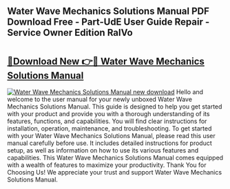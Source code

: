 ## Water Wave Mechanics Solutions Manual PDF Download Free - Part-UdE User Guide Repair - Service Owner Edition RaIVo

# <h2><a href="http://bc77401.oget.top/?id=Water+Wave+Mechanics+Solutions+Manual">🔗Download New 👉🔴 Water Wave Mechanics Solutions Manual</a></h2>

[![Water Wave Mechanics Solutions Manual new download](https://i.imgur.com/5g1atiW.png)](http://bc77401.oget.top/?id=Water+Wave+Mechanics+Solutions+Manual)
Hello and welcome to the user manual for your newly unboxed Water Wave Mechanics Solutions Manual. This guide is designed to help you get started with your product and provide you with a thorough understanding of its features, functions, and capabilities. You will find clear instructions for installation, operation, maintenance, and troubleshooting. To get started with your Water Wave Mechanics Solutions Manual, please read this user manual carefully before use. It includes detailed instructions for product setup, as well as information on how to use its various features and capabilities. This Water Wave Mechanics Solutions Manual comes equipped with a wealth of features to maximize your productivity. Thank You for Choosing Us! We appreciate your trust and support Water Wave Mechanics Solutions Manual.
